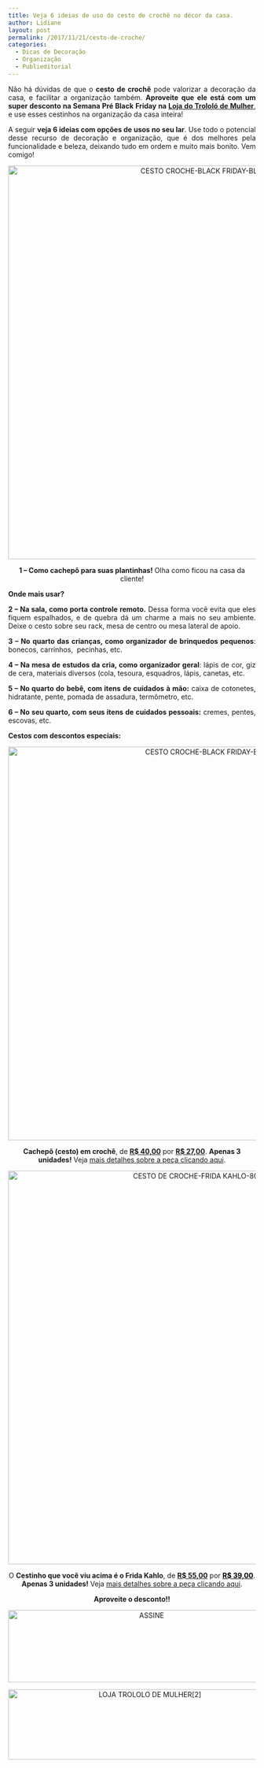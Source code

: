 ```yaml
---
title: Veja 6 ideias de uso do cesto de crochê no décor da casa.
author: Lidiane
layout: post
permalink: /2017/11/21/cesto-de-croche/
categories:
  - Dicas de Decoração
  - Organização
  - Publieditorial
---
```

<p align="justify">
  Não há dúvidas de que o <strong>cesto de crochê</strong> pode valorizar a decoração da casa, e facilitar a organização também. <strong>Aproveite que ele está com um super desconto na Semana Pré Black Friday na <a href="http://loja.trololodemulher.com.br/" target="_blank" rel="noopener noreferrer">Loja do Trololó de Mulher</a></strong>, e use esses cestinhos na organização da casa inteira!
</p>

<p align="justify">
  A seguir <strong>veja 6 ideias com opções de usos no seu lar</strong>. Use todo o potencial desse recurso de decoração e organização, que é dos melhores pela funcionalidade e beleza, deixando tudo em ordem e muito mais bonito. Vem comigo!
</p>

<p align="center">
  <img class="alignnone size-full wp-image-14428" src="https://www.trololodemulher.com.br/2017/11/CESTO-CROCHE-BLACK-FRIDAY-BLOG2.jpg" alt="CESTO CROCHE-BLACK FRIDAY-BLOG[2]" width="800" height="800" />
</p>

<p align="center">
  <strong>1 – Como cachepô para suas plantinhas!</strong> Olha como ficou na casa da cliente!
</p>

<p align="justify">
  <strong>Onde mais usar?</strong>
</p>

<p align="justify">
  <strong>2 &#8211; Na sala, como porta controle remoto.</strong> Dessa forma você evita que eles fiquem espalhados, e de quebra dá um charme a mais no seu ambiente. Deixe o cesto sobre seu rack, mesa de centro ou mesa lateral de apoio.
</p>

<p align="justify">
  <strong>3 – No quarto das crianças, como organizador de brinquedos pequenos</strong>: bonecos, carrinhos,  pecinhas, etc.
</p>

<p align="justify">
  <strong>4 – Na mesa de estudos da cria, como organizador geral</strong>: lápis de cor, giz de cera, materiais diversos (cola, tesoura, esquadros, lápis, canetas, etc.
</p>

<p align="justify">
  <strong>5 – No quarto do bebê, com itens de cuidados à mão:</strong> caixa de cotonetes, hidratante, pente, pomada de assadura, termômetro, etc.
</p>

<p align="justify">
  <strong>6 – No seu quarto, com seus itens de cuidados pessoais:</strong> cremes, pentes, escovas, etc.
</p>

<p align="justify">
  <strong>Cestos com descontos especiais:</strong>
</p>

<p align="center">
  <img class="alignnone size-full wp-image-14429" src="https://www.trololodemulher.com.br/2017/11/CESTO-CROCHE-BLACK-FRIDAY-BLOG.jpg" alt="CESTO CROCHE-BLACK FRIDAY-BLOG" width="800" height="800" />
</p>

<p align="center">
  <strong>Cachepô (cesto) em crochê</strong>, de <strong><u>R$ 40,00</u></strong> por <strong><span style="background-color: #ffffff;"><u>R$ 27,00</u></span></strong>. <strong>Apenas 3 unidades!</strong> Veja <a href="http://loja.trololodemulher.com.br/2017/10/10/cachepo-em-croche/" target="_blank" rel="noopener noreferrer">mais detalhes sobre a peça clicando aqui</a>.
</p>

<p align="center">
  <img class="alignnone size-full wp-image-14430" src="https://www.trololodemulher.com.br/2017/11/CESTO-DE-CROCHE-FRIDA-KAHLO-800-BLOG.jpg" alt="CESTO DE CROCHE-FRIDA KAHLO-800-BLOG" width="800" height="800" />
</p>

<p align="center">
  O <strong>Cestinho que você viu acima é o Frida Kahlo</strong>, de <strong><u>R$ 55,00</u></strong> por <strong><span style="background-color: #ffffff; color: #000000;"><u>R$ 39,00</u></span></strong>. <strong>Apenas 3 unidades!</strong> Veja <a href="http://loja.trololodemulher.com.br/2017/10/10/cesto-de-croche/" target="_blank" rel="noopener noreferrer">mais detalhes sobre a peça clicando aqui</a>.
</p>

<p align="center">
  <strong>Aproveite o desconto!!</strong>
</p>

<p align="center">
  <a href="http://feedburner.google.com/fb/a/mailverify?uri=blogbichafemea&loc=pt_BR" target="_blank" rel="noopener noreferrer"><img class="alignnone size-full wp-image-14011" src="https://www.trololodemulher.com.br/2017/08/ASSINE.jpg" alt="ASSINE" width="568" height="147" /></a>
</p>

<p align="center">
  <a href="http://loja.trololodemulher.com.br/" target="_blank" rel="noopener noreferrer"><img class="alignnone wp-image-14333 size-full" src="https://www.trololodemulher.com.br/2017/10/LOJA-TROLOLO-DE-MULHER2.png" alt="LOJA TROLOLO DE MULHER[2]" width="561" height="143" /></a>
</p>

<p align="justify">